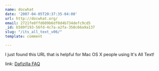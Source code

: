 ```yaml
---
name: docwhat
date: '2007-04-05T20:37:35-04:00'
url: http://docwhat.org/
email: 2721fe8ffd609b6df0d4b734defc9cd5
_id: b589f193-56fd-4c7a-a2fa-358c66a9a137
slug: "/its_all_text_v06/"
template: comment

---
```


I just found this URL that is helpful for Mac OS X people using It's All Text! 

link: <a href="http://dafizilla.sourceforge.net/viewsourcewith/faq-macosx.php" rel="nofollow">Dafizilla FAQ</a>
